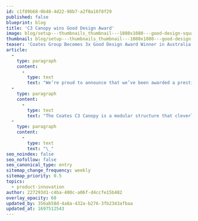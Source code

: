 ```yaml
---
id: c1f89b68-0b48-4d22-98b7-a2f0a16f8f29
published: false
blueprint: blog
title: 'C3 Canopy wins Good Design Award'
image: blog/setup---thumbnails_thumbnail---1080x1080---good-design-square.jpg
thumbnail: blog/setup---thumbnails_thumbnail---1080x1080---good-design-square.jpg
teaser: 'Coates Group Becomes 3x Good Design Award Winner in Australia with the C3 Canopy Winning in Excellence in Design and Innovation'
article:
  -
    type: paragraph
    content:
      -
        type: text
        text: "We’re proud to announce that we’ve been awarded a prestigious Good Design Award (green tick) for our C3 Canopy design in the Product Design - Commercial and Industrial category.\_\_"
  -
    type: paragraph
    content:
      -
        type: text
        text: "The Coates C3 Canopy is a modular structure that cleverly captures and combines elements such as shade, shelter, solar energy, water harvesting and carbon sequestration within its glulam timber structure. It is designed to suit various environments while promoting sustainability and innovation.\_\_"
  -
    type: paragraph
    content:
      -
        type: text
        text: "\_"
seo_noindex: false
seo_nofollow: false
seo_canonical_type: entry
sitemap_change_frequency: weekly
sitemap_priority: 0.5
topics:
  - product-innovation
author: 227293d1-c4ba-400c-a06f-d4ccfe15b482
overlay_opacity: 60
updated_by: 356ab58d-4a8a-432a-b276-3fb2343afbaa
updated_at: 1697512543
---
```

